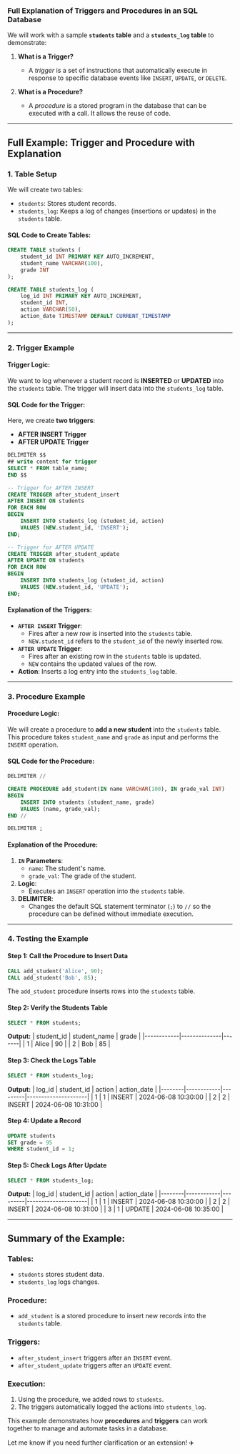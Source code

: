 ### Full Explanation of Triggers and Procedures in an SQL Database

We will work with a sample **`students` table** and a **`students_log` table** to demonstrate:

1. **What is a Trigger?**  
   - A *trigger* is a set of instructions that automatically execute in response to specific database events like `INSERT`, `UPDATE`, or `DELETE`.

2. **What is a Procedure?**  
   - A *procedure* is a stored program in the database that can be executed with a call. It allows the reuse of code.

---

## Full Example: Trigger and Procedure with Explanation

### 1. **Table Setup**
We will create two tables:
- `students`: Stores student records.
- `students_log`: Keeps a log of changes (insertions or updates) in the `students` table.

#### SQL Code to Create Tables:
```sql
CREATE TABLE students (
    student_id INT PRIMARY KEY AUTO_INCREMENT,
    student_name VARCHAR(100),
    grade INT
);

CREATE TABLE students_log (
    log_id INT PRIMARY KEY AUTO_INCREMENT,
    student_id INT,
    action VARCHAR(50),
    action_date TIMESTAMP DEFAULT CURRENT_TIMESTAMP
);
```

---

### 2. **Trigger Example**

#### **Trigger Logic:**
We want to log whenever a student record is **INSERTED** or **UPDATED** into the `students` table. The trigger will insert data into the `students_log` table.

#### SQL Code for the Trigger:
Here, we create **two triggers**:
- **AFTER INSERT Trigger**
- **AFTER UPDATE Trigger**
```sql
DELIMITER $$
## write content for trigger
SELECT * FROM table_name;
END $$
```
```sql
-- Trigger for AFTER INSERT
CREATE TRIGGER after_student_insert
AFTER INSERT ON students
FOR EACH ROW
BEGIN
    INSERT INTO students_log (student_id, action)
    VALUES (NEW.student_id, 'INSERT');
END;

-- Trigger for AFTER UPDATE
CREATE TRIGGER after_student_update
AFTER UPDATE ON students
FOR EACH ROW
BEGIN
    INSERT INTO students_log (student_id, action)
    VALUES (NEW.student_id, 'UPDATE');
END;
```

#### Explanation of the Triggers:
- **`AFTER INSERT` Trigger**:  
   - Fires after a new row is inserted into the `students` table.  
   - `NEW.student_id` refers to the `student_id` of the newly inserted row.
- **`AFTER UPDATE` Trigger**:  
   - Fires after an existing row in the `students` table is updated.  
   - `NEW` contains the updated values of the row.
- **Action**: Inserts a log entry into the `students_log` table.

---

### 3. **Procedure Example**

#### **Procedure Logic:**
We will create a procedure to **add a new student** into the `students` table. This procedure takes `student_name` and `grade` as input and performs the `INSERT` operation.

#### SQL Code for the Procedure:
```sql
DELIMITER //

CREATE PROCEDURE add_student(IN name VARCHAR(100), IN grade_val INT)
BEGIN
    INSERT INTO students (student_name, grade)
    VALUES (name, grade_val);
END //

DELIMITER ;
```

#### Explanation of the Procedure:
1. **`IN` Parameters**:
   - `name`: The student's name.
   - `grade_val`: The grade of the student.
2. **Logic**:
   - Executes an `INSERT` operation into the `students` table.
3. **DELIMITER**:
   - Changes the default SQL statement terminator (`;`) to `//` so the procedure can be defined without immediate execution.

---

### 4. **Testing the Example**

#### **Step 1: Call the Procedure to Insert Data**
```sql
CALL add_student('Alice', 90);
CALL add_student('Bob', 85);
```
The `add_student` procedure inserts rows into the `students` table.

#### **Step 2: Verify the Students Table**
```sql
SELECT * FROM students;
```
**Output:**
| student_id | student_name | grade |
|------------|--------------|-------|
| 1          | Alice        | 90    |
| 2          | Bob          | 85    |

#### **Step 3: Check the Logs Table**
```sql
SELECT * FROM students_log;
```
**Output:**
| log_id | student_id | action  | action_date         |
|--------|------------|---------|---------------------|
| 1      | 1          | INSERT  | 2024-06-08 10:30:00 |
| 2      | 2          | INSERT  | 2024-06-08 10:31:00 |

#### **Step 4: Update a Record**
```sql
UPDATE students
SET grade = 95
WHERE student_id = 1;
```

#### **Step 5: Check Logs After Update**
```sql
SELECT * FROM students_log;
```
**Output:**
| log_id | student_id | action  | action_date         |
|--------|------------|---------|---------------------|
| 1      | 1          | INSERT  | 2024-06-08 10:30:00 |
| 2      | 2          | INSERT  | 2024-06-08 10:31:00 |
| 3      | 1          | UPDATE  | 2024-06-08 10:35:00 |

---

## Summary of the Example:

### **Tables:**
- `students` stores student data.
- `students_log` logs changes.

### **Procedure:**
- `add_student` is a stored procedure to insert new records into the `students` table.

### **Triggers:**
- `after_student_insert` triggers after an `INSERT` event.
- `after_student_update` triggers after an `UPDATE` event.

### **Execution:**
1. Using the procedure, we added rows to `students`.
2. The triggers automatically logged the actions into `students_log`.

This example demonstrates how **procedures** and **triggers** can work together to manage and automate tasks in a database.

Let me know if you need further clarification or an extension! ✈️

